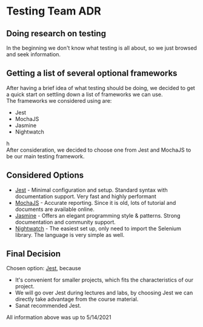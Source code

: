 # Testing Team ADR

## Doing research on testing
In the beginning we don't know what testing is all about, so we just browsed and seek information.  

## Getting a list of several optional frameworks
After having a brief idea of what testing should be doing, we decided to get a quick start on settling down a list of frameworks we can use. </br>
The frameworks we considered using are:
 - Jest
 - MochaJS
 - Jasmine
 - Nightwatch</br>

h</br>After consideration, we decided to choose one from Jest and MochaJS to be our main testing framework. 

## Considered Options

* [Jest](https://jestjs.io/) - Minimal configuration and setup. Standard syntax with documentation support. Very fast and highly performant
* [MochaJS](https://mochajs.org/) - Accurate reporting. Since it is old, lots of tutorial and documents are available online.
* [Jasmine](https://jasmine.github.io/) - Offers an elegant programming style & patterns. Strong documentation and community support. 
* [Nightwatch](https://nightwatchjs.org/) - The easiest set up, only need to import the Selenium library. The language is very simple as well.


## Final Decision

Chosen option: [Jest](https://jestjs.io/), because

* It's convenient for smaller projects, which fits the characteristics of our project.
* We will go over Jest during lectures and labs, by choosing Jest we can directly take advantage from the course material. 
* Sanat recommended Jest.

All information above was up to 5/14/2021
